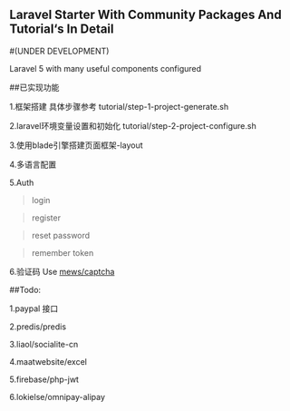 


## Laravel Starter With Community Packages And  Tutorial‘s In Detail

#(UNDER DEVELOPMENT)

Laravel 5 with many useful components configured






##已实现功能

1.框架搭建   具体步骤参考   tutorial/step-1-project-generate.sh

2.laravel环境变量设置和初始化 tutorial/step-2-project-configure.sh

3.使用blade引擎搭建页面框架-layout

4.多语言配置

5.Auth
> login

> register

> reset password

> remember token

6.验证码 Use [mews/captcha](https://github.com/mewebstudio/captcha.git)

##Todo:



1.paypal 接口

2.predis/predis
 
3.liaol/socialite-cn
 
4.maatwebsite/excel
 
5.firebase/php-jwt
 
6.lokielse/omnipay-alipay







